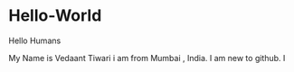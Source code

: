 # Hello-World
 Hello Humans
 
 My Name is Vedaant Tiwari i am from Mumbai , India. I am new to github. 
 I
